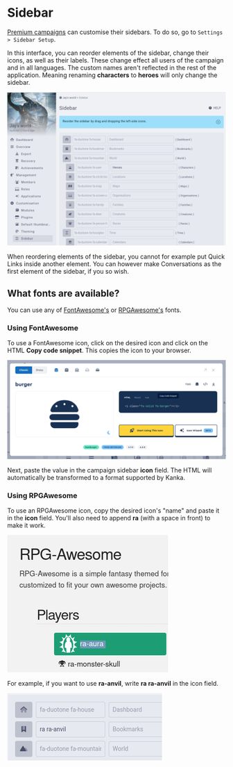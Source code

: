 # Sidebar

[Premium campaigns](https://kanka.io/premium) can customise their sidebars. To do so, go to `Settings > Sidebar Setup`.

In this interface, you can reorder elements of the sidebar, change their icons, as well as their labels. These change effect all users of the campaign and in all languages. The custom names aren't reflected in the rest of the application. Meaning renaming **characters** to **heroes** will only change the sidebar.

![Sidebar setup](img/sidebar-example.png)

When reordering elements of the sidebar, you cannot for example put Quick Links inside another element. You can however make Conversations as the first element of the sidebar, if you so wish.

## What fonts are available?

You can use any of [FontAwesome's](https://fontawesome.com/search) or [RPGAwesome's](https://nagoshiashumari.github.io/Rpg-Awesome/) fonts.

### Using FontAwesome

To use a FontAwesome icon, click on the desired icon and click on the HTML **Copy code snippet**. This copies the icon to your browser.

![Copying a FontAwesome icon](img/sidebar-fontawesome.png)

Next, paste the value in the campaign sidebar **icon** field. The HTML will automatically be transformed to a format supported by Kanka.

### Using RPGAwesome

To use an RPGAwesome icon, copy the desired icon's "name" and paste it in the **icon** field. You'll also need to append **ra** (with a space in front) to make it work.

![Copying an RPGAwesome icon](img/sidebar-rpg.png)

For example, if you want to use **ra-anvil**, write **ra ra-anvil** in the icon field.

![RPGAwesome icon example](img/sidebar-rpg-example.png)